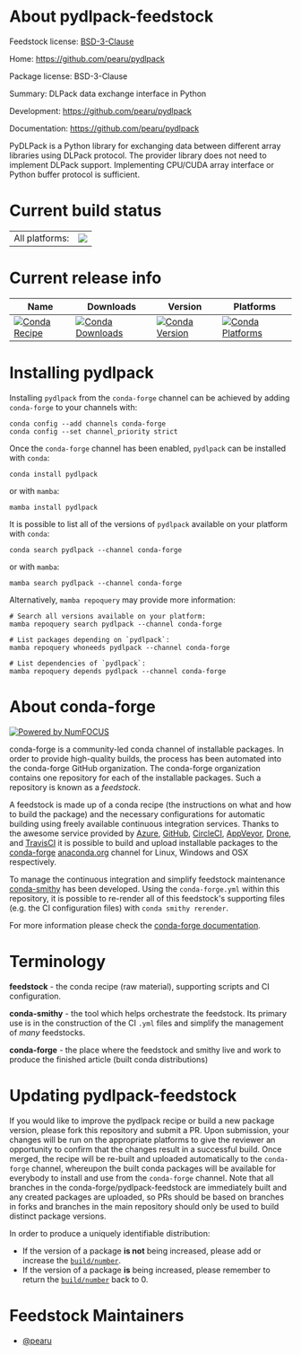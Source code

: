 About pydlpack-feedstock
========================

Feedstock license: [BSD-3-Clause](https://github.com/conda-forge/pydlpack-feedstock/blob/main/LICENSE.txt)

Home: https://github.com/pearu/pydlpack

Package license: BSD-3-Clause

Summary: DLPack data exchange interface in Python

Development: https://github.com/pearu/pydlpack

Documentation: https://github.com/pearu/pydlpack

PyDLPack is a Python library for exchanging data between different
array libraries using DLPack protocol. The provider library does
not need to implement DLPack support. Implementing CPU/CUDA array
interface or Python buffer protocol is sufficient.


Current build status
====================


<table><tr><td>All platforms:</td>
    <td>
      <a href="https://dev.azure.com/conda-forge/feedstock-builds/_build/latest?definitionId=21168&branchName=main">
        <img src="https://dev.azure.com/conda-forge/feedstock-builds/_apis/build/status/pydlpack-feedstock?branchName=main">
      </a>
    </td>
  </tr>
</table>

Current release info
====================

| Name | Downloads | Version | Platforms |
| --- | --- | --- | --- |
| [![Conda Recipe](https://img.shields.io/badge/recipe-pydlpack-green.svg)](https://anaconda.org/conda-forge/pydlpack) | [![Conda Downloads](https://img.shields.io/conda/dn/conda-forge/pydlpack.svg)](https://anaconda.org/conda-forge/pydlpack) | [![Conda Version](https://img.shields.io/conda/vn/conda-forge/pydlpack.svg)](https://anaconda.org/conda-forge/pydlpack) | [![Conda Platforms](https://img.shields.io/conda/pn/conda-forge/pydlpack.svg)](https://anaconda.org/conda-forge/pydlpack) |

Installing pydlpack
===================

Installing `pydlpack` from the `conda-forge` channel can be achieved by adding `conda-forge` to your channels with:

```
conda config --add channels conda-forge
conda config --set channel_priority strict
```

Once the `conda-forge` channel has been enabled, `pydlpack` can be installed with `conda`:

```
conda install pydlpack
```

or with `mamba`:

```
mamba install pydlpack
```

It is possible to list all of the versions of `pydlpack` available on your platform with `conda`:

```
conda search pydlpack --channel conda-forge
```

or with `mamba`:

```
mamba search pydlpack --channel conda-forge
```

Alternatively, `mamba repoquery` may provide more information:

```
# Search all versions available on your platform:
mamba repoquery search pydlpack --channel conda-forge

# List packages depending on `pydlpack`:
mamba repoquery whoneeds pydlpack --channel conda-forge

# List dependencies of `pydlpack`:
mamba repoquery depends pydlpack --channel conda-forge
```


About conda-forge
=================

[![Powered by
NumFOCUS](https://img.shields.io/badge/powered%20by-NumFOCUS-orange.svg?style=flat&colorA=E1523D&colorB=007D8A)](https://numfocus.org)

conda-forge is a community-led conda channel of installable packages.
In order to provide high-quality builds, the process has been automated into the
conda-forge GitHub organization. The conda-forge organization contains one repository
for each of the installable packages. Such a repository is known as a *feedstock*.

A feedstock is made up of a conda recipe (the instructions on what and how to build
the package) and the necessary configurations for automatic building using freely
available continuous integration services. Thanks to the awesome service provided by
[Azure](https://azure.microsoft.com/en-us/services/devops/), [GitHub](https://github.com/),
[CircleCI](https://circleci.com/), [AppVeyor](https://www.appveyor.com/),
[Drone](https://cloud.drone.io/welcome), and [TravisCI](https://travis-ci.com/)
it is possible to build and upload installable packages to the
[conda-forge](https://anaconda.org/conda-forge) [anaconda.org](https://anaconda.org/)
channel for Linux, Windows and OSX respectively.

To manage the continuous integration and simplify feedstock maintenance
[conda-smithy](https://github.com/conda-forge/conda-smithy) has been developed.
Using the ``conda-forge.yml`` within this repository, it is possible to re-render all of
this feedstock's supporting files (e.g. the CI configuration files) with ``conda smithy rerender``.

For more information please check the [conda-forge documentation](https://conda-forge.org/docs/).

Terminology
===========

**feedstock** - the conda recipe (raw material), supporting scripts and CI configuration.

**conda-smithy** - the tool which helps orchestrate the feedstock.
                   Its primary use is in the construction of the CI ``.yml`` files
                   and simplify the management of *many* feedstocks.

**conda-forge** - the place where the feedstock and smithy live and work to
                  produce the finished article (built conda distributions)


Updating pydlpack-feedstock
===========================

If you would like to improve the pydlpack recipe or build a new
package version, please fork this repository and submit a PR. Upon submission,
your changes will be run on the appropriate platforms to give the reviewer an
opportunity to confirm that the changes result in a successful build. Once
merged, the recipe will be re-built and uploaded automatically to the
`conda-forge` channel, whereupon the built conda packages will be available for
everybody to install and use from the `conda-forge` channel.
Note that all branches in the conda-forge/pydlpack-feedstock are
immediately built and any created packages are uploaded, so PRs should be based
on branches in forks and branches in the main repository should only be used to
build distinct package versions.

In order to produce a uniquely identifiable distribution:
 * If the version of a package **is not** being increased, please add or increase
   the [``build/number``](https://docs.conda.io/projects/conda-build/en/latest/resources/define-metadata.html#build-number-and-string).
 * If the version of a package **is** being increased, please remember to return
   the [``build/number``](https://docs.conda.io/projects/conda-build/en/latest/resources/define-metadata.html#build-number-and-string)
   back to 0.

Feedstock Maintainers
=====================

* [@pearu](https://github.com/pearu/)

